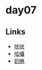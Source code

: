 # day07

## Links

- [吠吠](https://rabbittee.github.io/JavaScript30/day07/haha/)
- [哈囉](https://rabbittee.github.io/JavaScript30/day07/kirby/)
- [奶捲](https://rabbittee.github.io/JavaScript30/day07/recoil/)

